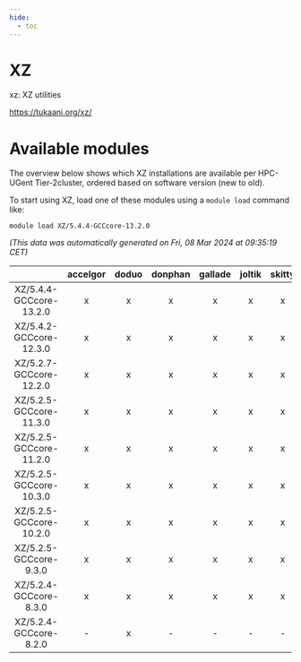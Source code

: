 ```yaml
---
hide:
  - toc
---
```


XZ
==


xz: XZ utilities

https://tukaani.org/xz/
# Available modules


The overview below shows which XZ installations are available per HPC-UGent Tier-2cluster, ordered based on software version (new to old).

To start using XZ, load one of these modules using a `module load` command like:

```shell
module load XZ/5.4.4-GCCcore-13.2.0
```

*(This data was automatically generated on Fri, 08 Mar 2024 at 09:35:19 CET)*  

| |accelgor|doduo|donphan|gallade|joltik|skitty|
| :---: | :---: | :---: | :---: | :---: | :---: | :---: |
|XZ/5.4.4-GCCcore-13.2.0|x|x|x|x|x|x|
|XZ/5.4.2-GCCcore-12.3.0|x|x|x|x|x|x|
|XZ/5.2.7-GCCcore-12.2.0|x|x|x|x|x|x|
|XZ/5.2.5-GCCcore-11.3.0|x|x|x|x|x|x|
|XZ/5.2.5-GCCcore-11.2.0|x|x|x|x|x|x|
|XZ/5.2.5-GCCcore-10.3.0|x|x|x|x|x|x|
|XZ/5.2.5-GCCcore-10.2.0|x|x|x|x|x|x|
|XZ/5.2.5-GCCcore-9.3.0|x|x|x|x|x|x|
|XZ/5.2.4-GCCcore-8.3.0|x|x|x|x|x|x|
|XZ/5.2.4-GCCcore-8.2.0|-|x|-|-|-|-|
